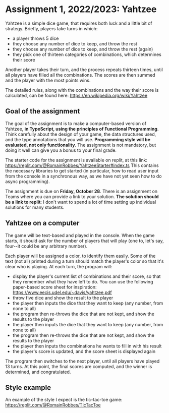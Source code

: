 # Assignment 1, 2022/2023: Yahtzee

Yahtzee is a simple dice game, that requires both luck and a little bit of strategy. Briefly, players take turns in which:

- a player throws 5 dice
- they choose any number of dice to keep, and throw the rest
- they choose any number of dice to keep, and throw the rest (again)
- they pick one of thirteen categories of combinations, which determines their score 

Another player takes their turn, and the process repeats thirteen times, until all players have filled all the combinations. The scores are then summed and the player with the most points wins.

The detailed rules, along with the combinations and the way their score is calculated, can be found here:
https://en.wikipedia.org/wiki/Yahtzee

## Goal of the assignment

The goal of the assignment is to make a computer-based version of Yahtzee, **in TypeScript, using the principles of Functional Programming**. Think carefully about the design of your game, the data structures used, and the type annotations that you will use.
**Programming style will be evaluated, not only functionality**. The assignment is not mandatory, but doing it well can give you a bonus to your final grade.

The starter code for the assignment is available on replit, at this link: https://replit.com/@RomainRobbes/YahtzeeStarter#index.ts 
This contains the necessary libraries to get started (in particular, how to read user input from the console in a synchronous way, as we have not yet seen how to do async programming).

The assignment is due on **Friday, October 28**. There is an assignment on Teams where you can provide a link to your solution. **The solution should be a link to replit**: I don't want to spend a lot of time setting up individual solutions for many students.

## Yahtzee on a computer

The game will be text-based and played in the console. When the game starts, it should ask for the number of players that will play (one to, let's say, four--it could be any arbitrary number).

Each player will be assigned a color, to identify them easily. Some of the text (not all) printed during a turn should match the player's color so that it's clear who is playing.
At each turn, the program will:

- display the player's current list of combinations and their score, so that they remember what they have left to do. You can use the following paper-based score sheet for inspiration: https://www.eecis.udel.edu/~davis/yahtzee.pdf
- throw five dice and show the result to the player
- the player then inputs the dice that they want to keep (any number, from none to all)
- the program then re-throws the dice that are not kept, and show the results to the player
- the player then inputs the dice that they want to keep (any number, from none to all)
- the program then re-throws the dice that are not kept, and show the results to the player
- the player then inputs the combinations he wants to fill in with his result
- the player's score is updated, and the score sheet is displayed again

The program then switches to the next player, until all players have played 13 turns. At this point, the final scores are computed, and the winner is determined, and congratulated.

## Style example

An example of the style I expect is the tic-tac-toe game: 
https://replit.com/@RomainRobbes/TicTacToe
